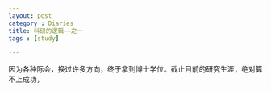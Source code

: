 ```yaml
---
layout: post
category : Diaries
title: 科研的逻辑——之一
tags : [study]

---
```


因为各种际会，换过许多方向，终于拿到博士学位。截止目前的研究生涯，绝对算不上成功，






